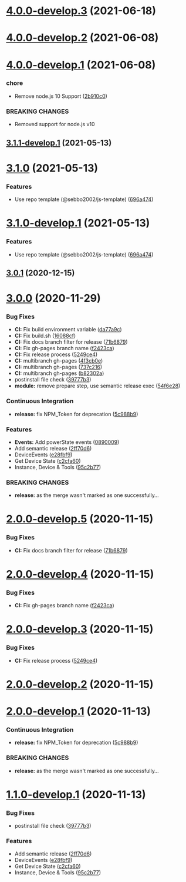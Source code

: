 # [4.0.0-develop.3](https://github.com/sebbo2002/node-pyatv/compare/v4.0.0-develop.2...v4.0.0-develop.3) (2021-06-18)

# [4.0.0-develop.2](https://github.com/sebbo2002/node-pyatv/compare/v4.0.0-develop.1...v4.0.0-develop.2) (2021-06-08)

# [4.0.0-develop.1](https://github.com/sebbo2002/node-pyatv/compare/v3.1.1-develop.1...v4.0.0-develop.1) (2021-06-08)


### chore

* Remove node.js 10 Support ([2b910c0](https://github.com/sebbo2002/node-pyatv/commit/2b910c09bc8a41085fc4472159494d8738d5521e))


### BREAKING CHANGES

* Removed support for node.js v10

## [3.1.1-develop.1](https://github.com/sebbo2002/node-pyatv/compare/v3.1.0...v3.1.1-develop.1) (2021-05-13)

# [3.1.0](https://github.com/sebbo2002/node-pyatv/compare/v3.0.1...v3.1.0) (2021-05-13)


### Features

* Use repo template (@sebbo2002/js-template) ([696a474](https://github.com/sebbo2002/node-pyatv/commit/696a4741fc36ed3976ec2ac41e422e3763aeeda8))

# [3.1.0-develop.1](https://github.com/sebbo2002/node-pyatv/compare/v3.0.1...v3.1.0-develop.1) (2021-05-13)


### Features

* Use repo template (@sebbo2002/js-template) ([696a474](https://github.com/sebbo2002/node-pyatv/commit/696a4741fc36ed3976ec2ac41e422e3763aeeda8))

## [3.0.1](https://github.com/sebbo2002/node-pyatv/compare/v3.0.0...v3.0.1) (2020-12-15)

# [3.0.0](https://github.com/sebbo2002/node-pyatv/compare/v2.0.0...v3.0.0) (2020-11-29)


### Bug Fixes

* **CI:** Fix build environment variable ([da77a9c](https://github.com/sebbo2002/node-pyatv/commit/da77a9c2de96303cf2a14409469e6f954208bc37))
* **CI:** Fix build.sh ([16088cf](https://github.com/sebbo2002/node-pyatv/commit/16088cf88dbb1d674323d32647e4db37da224059))
* **CI:** Fix docs branch filter for release ([71b6879](https://github.com/sebbo2002/node-pyatv/commit/71b68797b89e411470bb5f3afdbb30d8a46e423c))
* **CI:** Fix gh-pages branch name ([f2423ca](https://github.com/sebbo2002/node-pyatv/commit/f2423cad8b384f1d1b51d7ec13b2f01253238d10))
* **CI:** Fix release process ([5249ce4](https://github.com/sebbo2002/node-pyatv/commit/5249ce49590cb732c4e729574e365534abb98fea))
* **CI:** multibranch gh-pages ([4f3cb0e](https://github.com/sebbo2002/node-pyatv/commit/4f3cb0e290b1fdb51dcd2cf6d60ff5dd3d8875b2))
* **CI:** multibranch gh-pages ([737c216](https://github.com/sebbo2002/node-pyatv/commit/737c216c1815f10fbb8f5c6b53210afa48131af1))
* **CI:** multibranch gh-pages ([b82302a](https://github.com/sebbo2002/node-pyatv/commit/b82302a02d8b68678528cde5d437d2f7ced0f2c4))
* postinstall file check ([39777b3](https://github.com/sebbo2002/node-pyatv/commit/39777b3d2ad0b19936ba5cd6b3d93111b667c9dd))
* **module:** remove prepare step, use semantic release exec ([54f6e28](https://github.com/sebbo2002/node-pyatv/commit/54f6e2890e9f3906631efdf810b692f0216093ed))


### Continuous Integration

* **release:** fix NPM_Token for deprecation ([5c988b9](https://github.com/sebbo2002/node-pyatv/commit/5c988b99ef3d254c8aa729b41a6d0321054e4f90))


### Features

* **Events:** Add powerState events ([0890009](https://github.com/sebbo2002/node-pyatv/commit/0890009737be4c6dae1212336a643a919643eb8e))
* Add semantic release ([2ff70d6](https://github.com/sebbo2002/node-pyatv/commit/2ff70d6375ee40f6f939b9a9997fcf9922d21480))
* DeviceEvents ([e28fbf9](https://github.com/sebbo2002/node-pyatv/commit/e28fbf960f1ff58e245cfd0a0680cf9e5056c5e6))
* Get Device State ([c2cfa60](https://github.com/sebbo2002/node-pyatv/commit/c2cfa60ad09f9b2165f9d2193ce257f01551bde1))
* Instance, Device & Tools ([95c2b77](https://github.com/sebbo2002/node-pyatv/commit/95c2b77070136402a3166a849a8ef8b580ad2935))


### BREAKING CHANGES

* **release:** as the merge wasn't marked as one successfully…

# [2.0.0-develop.5](https://github.com/sebbo2002/node-pyatv/compare/v2.0.0-develop.4...v2.0.0-develop.5) (2020-11-15)


### Bug Fixes

* **CI:** Fix docs branch filter for release ([71b6879](https://github.com/sebbo2002/node-pyatv/commit/71b68797b89e411470bb5f3afdbb30d8a46e423c))

# [2.0.0-develop.4](https://github.com/sebbo2002/node-pyatv/compare/v2.0.0-develop.3...v2.0.0-develop.4) (2020-11-15)


### Bug Fixes

* **CI:** Fix gh-pages branch name ([f2423ca](https://github.com/sebbo2002/node-pyatv/commit/f2423cad8b384f1d1b51d7ec13b2f01253238d10))

# [2.0.0-develop.3](https://github.com/sebbo2002/node-pyatv/compare/v2.0.0-develop.2...v2.0.0-develop.3) (2020-11-15)


### Bug Fixes

* **CI:** Fix release process ([5249ce4](https://github.com/sebbo2002/node-pyatv/commit/5249ce49590cb732c4e729574e365534abb98fea))

# [2.0.0-develop.2](https://github.com/sebbo2002/node-pyatv/compare/v2.0.0-develop.1...v2.0.0-develop.2) (2020-11-15)

# [2.0.0-develop.1](https://github.com/sebbo2002/node-pyatv/compare/v1.1.0-develop.1...v2.0.0-develop.1) (2020-11-13)


### Continuous Integration

* **release:** fix NPM_Token for deprecation ([5c988b9](https://github.com/sebbo2002/node-pyatv/commit/5c988b99ef3d254c8aa729b41a6d0321054e4f90))


### BREAKING CHANGES

* **release:** as the merge wasn't marked as one successfully…

# [1.1.0-develop.1](https://github.com/sebbo2002/node-pyatv/compare/v1.0.0...v1.1.0-develop.1) (2020-11-13)


### Bug Fixes

* postinstall file check ([39777b3](https://github.com/sebbo2002/node-pyatv/commit/39777b3d2ad0b19936ba5cd6b3d93111b667c9dd))


### Features

* Add semantic release ([2ff70d6](https://github.com/sebbo2002/node-pyatv/commit/2ff70d6375ee40f6f939b9a9997fcf9922d21480))
* DeviceEvents ([e28fbf9](https://github.com/sebbo2002/node-pyatv/commit/e28fbf960f1ff58e245cfd0a0680cf9e5056c5e6))
* Get Device State ([c2cfa60](https://github.com/sebbo2002/node-pyatv/commit/c2cfa60ad09f9b2165f9d2193ce257f01551bde1))
* Instance, Device & Tools ([95c2b77](https://github.com/sebbo2002/node-pyatv/commit/95c2b77070136402a3166a849a8ef8b580ad2935))

